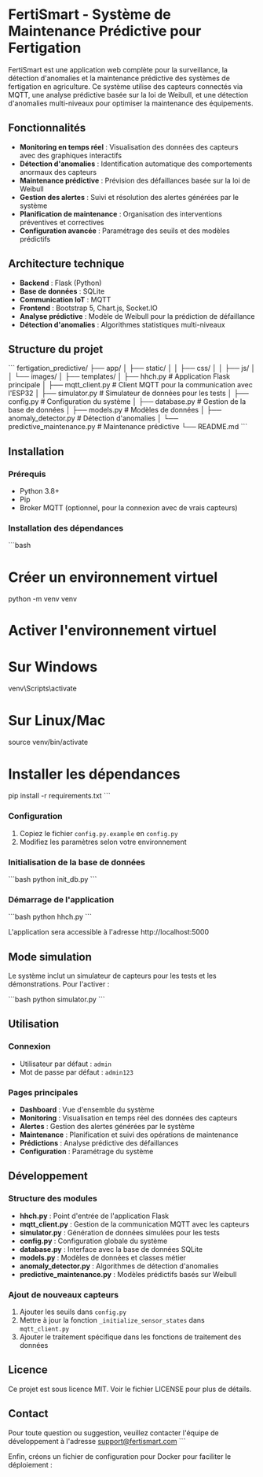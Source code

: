 # FertiSmart - Système de Maintenance Prédictive pour Fertigation

FertiSmart est une application web complète pour la surveillance, la détection d'anomalies et la maintenance prédictive des systèmes de fertigation en agriculture. Ce système utilise des capteurs connectés via MQTT, une analyse prédictive basée sur la loi de Weibull, et une détection d'anomalies multi-niveaux pour optimiser la maintenance des équipements.

## Fonctionnalités

- **Monitoring en temps réel** : Visualisation des données des capteurs avec des graphiques interactifs
- **Détection d'anomalies** : Identification automatique des comportements anormaux des capteurs
- **Maintenance prédictive** : Prévision des défaillances basée sur la loi de Weibull
- **Gestion des alertes** : Suivi et résolution des alertes générées par le système
- **Planification de maintenance** : Organisation des interventions préventives et correctives
- **Configuration avancée** : Paramétrage des seuils et des modèles prédictifs

## Architecture technique

- **Backend** : Flask (Python)
- **Base de données** : SQLite
- **Communication IoT** : MQTT
- **Frontend** : Bootstrap 5, Chart.js, Socket.IO
- **Analyse prédictive** : Modèle de Weibull pour la prédiction de défaillance
- **Détection d'anomalies** : Algorithmes statistiques multi-niveaux

## Structure du projet

\`\`\`
fertigation_predictive/
├── app/
│   ├── static/
│   │   ├── css/
│   │   ├── js/
│   │   └── images/
│   ├── templates/
│   ├── hhch.py                # Application Flask principale
│   ├── mqtt_client.py         # Client MQTT pour la communication avec l'ESP32
│   ├── simulator.py           # Simulateur de données pour les tests
│   ├── config.py              # Configuration du système
│   ├── database.py            # Gestion de la base de données
│   ├── models.py              # Modèles de données
│   ├── anomaly_detector.py    # Détection d'anomalies
│   └── predictive_maintenance.py  # Maintenance prédictive
└── README.md
\`\`\`

## Installation

### Prérequis

- Python 3.8+
- Pip
- Broker MQTT (optionnel, pour la connexion avec de vrais capteurs)

### Installation des dépendances

\`\`\`bash
# Créer un environnement virtuel
python -m venv venv

# Activer l'environnement virtuel
# Sur Windows
venv\Scripts\activate
# Sur Linux/Mac
source venv/bin/activate

# Installer les dépendances
pip install -r requirements.txt
\`\`\`

### Configuration

1. Copiez le fichier `config.py.example` en `config.py`
2. Modifiez les paramètres selon votre environnement

### Initialisation de la base de données

\`\`\`bash
python init_db.py
\`\`\`

### Démarrage de l'application

\`\`\`bash
python hhch.py
\`\`\`

L'application sera accessible à l'adresse http://localhost:5000

## Mode simulation

Le système inclut un simulateur de capteurs pour les tests et les démonstrations. Pour l'activer :

\`\`\`bash
python simulator.py
\`\`\`

## Utilisation

### Connexion

- Utilisateur par défaut : `admin`
- Mot de passe par défaut : `admin123`

### Pages principales

- **Dashboard** : Vue d'ensemble du système
- **Monitoring** : Visualisation en temps réel des données des capteurs
- **Alertes** : Gestion des alertes générées par le système
- **Maintenance** : Planification et suivi des opérations de maintenance
- **Prédictions** : Analyse prédictive des défaillances
- **Configuration** : Paramétrage du système

## Développement

### Structure des modules

- **hhch.py** : Point d'entrée de l'application Flask
- **mqtt_client.py** : Gestion de la communication MQTT avec les capteurs
- **simulator.py** : Génération de données simulées pour les tests
- **config.py** : Configuration globale du système
- **database.py** : Interface avec la base de données SQLite
- **models.py** : Modèles de données et classes métier
- **anomaly_detector.py** : Algorithmes de détection d'anomalies
- **predictive_maintenance.py** : Modèles prédictifs basés sur Weibull

### Ajout de nouveaux capteurs

1. Ajouter les seuils dans `config.py`
2. Mettre à jour la fonction `_initialize_sensor_states` dans `mqtt_client.py`
3. Ajouter le traitement spécifique dans les fonctions de traitement des données

## Licence

Ce projet est sous licence MIT. Voir le fichier LICENSE pour plus de détails.

## Contact

Pour toute question ou suggestion, veuillez contacter l'équipe de développement à l'adresse support@fertismart.com
\`\`\`

Enfin, créons un fichier de configuration pour Docker pour faciliter le déploiement :
